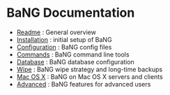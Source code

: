   BaNG Documentation
======================

  * [Readme](Readme) : General overview
  * [Installation](Installation) : initial setup of BaNG
  * [Configuration](Configuration) : BaNG config files
  * [Commands](Commands) : BaNG command line tools
  * [Database](./Database) : BaNG database configuration
  * [Wipe](./Wipe) : BaNG wipe strategy and long-time backups
  * [Mac OS X](./MacOSX) : BaNG on Mac OS X servers and clients
  * [Advanced](./Advanced) : BaNG features for advanced users
